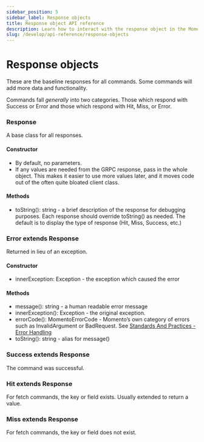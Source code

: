 ```yaml
---
sidebar_position: 5
sidebar_label: Response objects
title: Response object API reference
description: Learn how to interact with the response object in the Momento API.
slug: /develop/api-reference/response-objects
---
```


# Response objects

These are the baseline responses for all commands. Some commands will add more data and functionality.

Commands fall *generally* into two categories. Those which respond with Success or Error and those which respond with Hit, Miss, or Error.

### Response

A base class for all responses.

#### Constructor

- By default, no parameters.
- If any values are needed from the GRPC response, pass in the whole object. This makes it easier to use more values later, and it moves code out of the often quite bloated client class.

#### Methods

- toString(): string - a brief description of the response for debugging purposes. Each response should override toString() as needed. The default is to display the type of response (Hit, Miss, Success, etc.)

### Error extends Response

Returned in lieu of an exception.

#### Constructor

- innerException: Exception - the exception which caused the error

#### Methods

- message(): string - a human readable error message
- innerException(): Exception - the original exception.
- errorCode(): MomentoErrorCode - Momento’s own category of errors such as InvalidArgument or BadRequest. See [Standards And Practices - Error Handling](https://github.com/momentohq/standards-and-practices/blob/main/docs/client-specifications/error-handling.md)
- toString(): string - alias for message()

### Success extends Response

The command was successful.

### Hit extends Response

For fetch commands, the key or field exists. Usually extended to return a value.

### Miss extends Response

For fetch commands, the key or field does not exist.